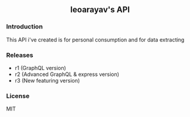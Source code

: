 <div align="center">
  <h2>leoarayav's API</h2>
</div>

### Introduction
This API i've created is for personal consumption and for data extracting

### Releases
- r1 (GraphQL version)
- r2 (Advanced GraphQL & express version)
- r3 (New featuring version)

### License
MIT
